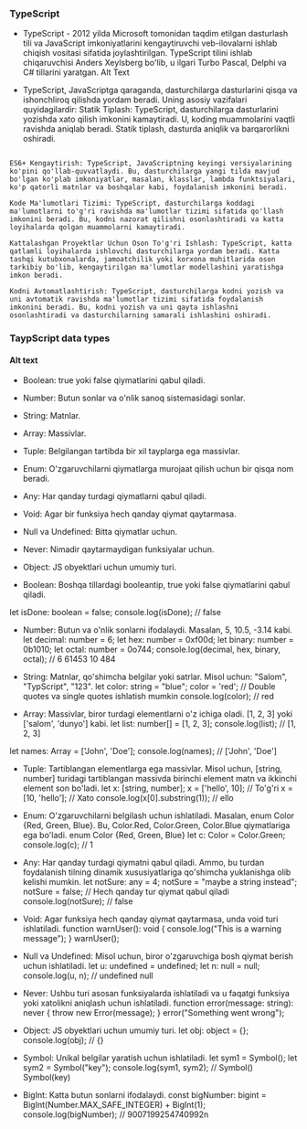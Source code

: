 ### TypeScript
- TypeScript - 2012 yilda Microsoft tomonidan taqdim etilgan dasturlash tili va JavaScript imkoniyatlarini kengaytiruvchi veb-ilovalarni ishlab chiqish vositasi sifatida joylashtirilgan. TypeScript tilini ishlab chiqaruvchisi Anders Xeylsberg bo'lib, u ilgari Turbo Pascal, Delphi va C# tillarini yaratgan.
Alt Text

- TypeScript, JavaScriptga qaraganda, dasturchilarga dasturlarini qisqa va ishonchliroq qilishda yordam beradi. Uning asosiy vazifalari quyidagilardir:
Statik Tiplash: TypeScript, dasturchilarga dasturlarini yozishda xato qilish imkonini kamaytiradi. U, koding muammolarini vaqtli ravishda aniqlab beradi. Statik tiplash, dasturda aniqlik va barqarorlikni oshiradi.

```Kode Kengaytirilganligi: TypScript, dasturchilarga ob'ektlar, funksiyalar va interfeyslar kabi qo'shimcha tayplar yaratish imkonini beradi. Bu, kodni o'qish va tushuntirishni osonlashtiradi, shuningdek, tarkibiy tashqi kutubxonalarni yaratishni ham osonlashtiradi.

ES6+ Kengaytirish: TypeScript, JavaScriptning keyingi versiyalarining ko'pini qo'llab-quvvatlaydi. Bu, dasturchilarga yangi tilda mavjud bo'lgan ko'plab imkoniyatlar, masalan, klasslar, lambda funktsiyalari, ko'p qatorli matnlar va boshqalar kabi, foydalanish imkonini beradi.

Kode Ma'lumotlari Tizimi: TypeScript, dasturchilarga koddagi ma'lumotlarni to'g'ri ravishda ma'lumotlar tizimi sifatida qo'llash imkonini beradi. Bu, kodni nazorat qilishni osonlashtiradi va katta loyihalarda qolgan muammolarni kamaytiradi.

Kattalashgan Proyektlar Uchun Oson To'g'ri Ishlash: TypeScript, katta qatlamli loyihalarda ishlovchi dasturchilarga yordam beradi. Katta tashqi kutubxonalarda, jamoatchilik yoki korxona muhitlarida oson tarkibiy bo'lib, kengaytirilgan ma'lumotlar modellashini yaratishga imkon beradi.

Kodni Avtomatlashtirish: TypeScript, dasturchilarga kodni yozish va uni avtomatik ravishda ma'lumotlar tizimi sifatida foydalanish imkonini beradi. Bu, kodni yozish va uni qayta ishlashni osonlashtiradi va dasturchilarning samarali ishlashini oshiradi.
```

### TaypScript data types
#### Alt text

- Boolean: true yoki false qiymatlarini qabul qiladi.


- Number: Butun sonlar va o'nlik sanoq sistemasidagi sonlar.


- String: Matnlar.

- Array: Massivlar.

- Tuple: Belgilangan tartibda bir xil tayplarga ega massivlar.

- Enum: O'zgaruvchilarni qiymatlarga murojaat qilish uchun bir
qisqa nom beradi.

- Any: Har qanday turdagi qiymatlarni qabul qiladi.

- Void: Agar bir funksiya hech qanday qiymat qaytarmasa.

- Null va Undefined: Bitta qiymatlar uchun.

- Never: Nimadir qaytarmaydigan funksiyalar uchun.

- Object: JS obyektlari uchun umumiy turi.

- Boolean: Boshqa tillardagi booleantip, true yoki false qiymatlarini qabul qiladi.

let isDone: boolean = false;
console.log(isDone); // false

- Number: Butun va o'nlik sonlarni ifodalaydi. Masalan, 5, 10.5, -3.14 kabi.
let decimal: number = 6;
let hex: number = 0xf00d;
let binary: number = 0b1010;
let octal: number = 0o744;
console.log(decimal, hex, binary, octal); // 6 61453 10 484

- String: Matnlar, qo'shimcha belgilar yoki satrlar. Misol uchun: "Salom", "TypScript", "123".
let color: string = "blue";
color = 'red'; // Double quotes va single quotes ishlatish mumkin
console.log(color); // red

- Array: Massivlar, biror turdagi elementlarni o'z ichiga oladi. [1, 2, 3] yoki ['salom', 'dunyo'] kabi.
let list: number[] = [1, 2, 3];
console.log(list); // [1, 2, 3]

let names: Array<string> = ['John', 'Doe'];
console.log(names); // ['John', 'Doe']

- Tuple: Tartiblangan elementlarga ega massivlar. Misol uchun, [string, number] turidagi tartiblangan massivda birinchi element matn va ikkinchi element son bo'ladi.
let x: [string, number];
x = ['hello', 10]; // To'g'ri
x = [10, 'hello']; // Xato
console.log(x[0].substring(1)); // ello

- Enum: O'zgaruvchilarni belgilash uchun ishlatiladi. Masalan, enum Color {Red, Green, Blue}. Bu, Color.Red, Color.Green, Color.Blue qiymatlariga ega bo'ladi.
enum Color {Red, Green, Blue}
let c: Color = Color.Green;
console.log(c); // 1

- Any: Har qanday turdagi qiymatni qabul qiladi. Ammo, bu turdan foydalanish tilning dinamik xususiyatlariga qo'shimcha yuklanishga olib kelishi mumkin.
let notSure: any = 4;
notSure = "maybe a string instead";
notSure = false; // Hech qanday tur qiymat qabul qiladi
console.log(notSure); // false

- Void: Agar funksiya hech qanday qiymat qaytarmasa, unda void turi ishlatiladi.
function warnUser(): void {
    console.log("This is a warning message");
}
warnUser();

- Null va Undefined: Misol uchun, biror o'zgaruvchiga bosh qiymat berish uchun ishlatiladi.
let u: undefined = undefined;
let n: null = null;
console.log(u, n); // undefined null

- Never: Ushbu turi asosan funksiyalarda ishlatiladi va u faqatgi funksiya yoki xatolikni aniqlash uchun ishlatiladi.
function error(message: string): never {
    throw new Error(message);
}
error("Something went wrong");

- Object: JS obyektlari uchun umumiy turi.
let obj: object = {};
console.log(obj); // {}

- Symbol: Unikal belgilar yaratish uchun ishlatiladi.
let sym1 = Symbol();
let sym2 = Symbol("key");
console.log(sym1, sym2); // Symbol() Symbol(key)

- BigInt: Katta butun sonlarni ifodalaydi.
const bigNumber: bigint = BigInt(Number.MAX_SAFE_INTEGER) + BigInt(1);
console.log(bigNumber); // 9007199254740992n